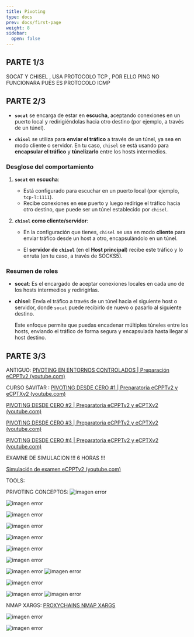 ```yaml
---
title: Pivoting
type: docs
prev: docs/first-page
weight: 8
sidebar:
  open: false
---
```


## PARTE 1/3

SOCAT Y CHISEL , USA PROTOCOLO TCP
, POR ELLO PING NO FUNCIONARA PUES ES PROTOCOLO ICMP

## PARTE 2/3

- **`socat`** se encarga de estar en **escucha**, aceptando conexiones en un puerto
    local y redirigiéndolas hacia otro destino (por ejemplo, a través de un túnel).

- **`chisel`** se utiliza para **enviar el tráfico** a través de un túnel, ya sea en modo
    cliente o servidor. En tu caso, `chisel` se está usando para **encapsular el tráfico** y
    **túnelizarlo** entre los hosts intermedios.

### Desglose del comportamiento

1. **`socat` en escucha**:

    - Está configurado para escuchar en un puerto local (por ejemplo, `tcp-l:1111`).
    - Recibe conexiones en ese puerto y luego redirige el tráfico hacia otro destino, que puede ser un túnel establecido por `chisel`.

2. **`chisel` como cliente/servidor**:
    - En la configuración que tienes, `chisel` se usa en modo **cliente** para enviar tráfico
    desde un host a otro, encapsulándolo en un túnel.

    - El **servidor de `chisel`** (en el **Host principal**) recibe este tráfico y lo enruta (en tu
    caso, a través de SOCKS5).

### Resumen de roles

- **socat**: Es el encargado de aceptar conexiones locales en cada uno de los hosts
  intermedios y redirigirlas.

- **chisel**: Envía el tráfico a través de un túnel hacia el siguiente host o servidor, donde
  `socat` puede recibirlo de nuevo o pasarlo al siguiente destino.

  Este enfoque permite que puedas encadenar múltiples túneles entre los hosts, enviando
  el tráfico de forma segura y encapsulada hasta llegar al host destino.

## PARTE 3/3

ANTIGUO:
[PIVOTING EN ENTORNOS CONTROLADOS | Preparación eCPPTv2 (youtube.com)](https://www.youtube.com/watch?v=_7b_GQDfA5M&t=178s&ab_channel=s4vitar)

CURSO SAVITAR :
[PIVOTING DESDE CERO #1 | Preparatoria eCPPTv2 y eCPTXv2 (youtube.com)](https://www.youtube.com/watch?v=L1jSoCcvRY4&t=1401s&ab_channel=S4viOnLive%28BackupDirectosdeTwitch%29)

[PIVOTING DESDE CERO #2 | Preparatoria eCPPTv2 y eCPTXv2 (youtube.com)](https://www.youtube.com/watch?v=E4eUdAd6tAM&ab_channel=S4viOnLive%28BackupDirectosdeTwitch%29)

[PIVOTING DESDE CERO #3 | Preparatoria eCPPTv2 y eCPTXv2 (youtube.com)](https://www.youtube.com/watch?v=sjUgh__Utvs&t=808s&ab_channel=S4viOnLive%28BackupDirectosdeTwitch%29)

[PIVOTING DESDE CERO #4 | Preparatoria eCPPTv2 y eCPTXv2 (youtube.com)](https://www.youtube.com/watch?v=Mc4FuBRyybc&ab_channel=S4viOnLive%28BackupDirectosdeTwitch%29)

EXAMNE DE SIMULACION !!! 6 HORAS !!!

[Simulación de examen eCPPTv2 (youtube.com)](https://www.youtube.com/watch?v=Q7UeWILja-g&t=1s&ab_channel=S4viOnLive%28BackupDirectosdeTwitch%29)

TOOLS:

PRIVOTING CONCEPTOS:
![imagen error](/images/red_team/linux/pivontig/20241010190059.png)

![imagen error](/images/red_team/linux/pivontig/20241010190139.png)

![imagen error](/images/red_team/linux/pivontig/20241010190158.png)

![imagen error](/images/red_team/linux/pivontig/20241010190218.png)

![imagen error](/images/red_team/linux/pivontig/20241010190232.png)

![imagen error](/images/red_team/linux/pivontig/20241010190407.png)

![imagen error](/images/red_team/linux/pivontig/20241010190504.png)

![imagen error](/images/red_team/linux/pivontig/20241010190552.png)
![imagen error](/images/red_team/linux/pivontig/20241010190641.png)

![imagen error](/images/red_team/linux/pivontig/20241010190709.png)

![imagen error](/images/red_team/linux/pivontig/20241010190734.png)
![imagen error](/images/red_team/linux/pivontig/20241010190805.png)

NMAP XARGS:
[PROXYCHAINS NMAP XARGS](https://www.youtube.com/watch?v=sjUgh__Utvs&t=6999s&ab_channel=S4viSinFiltro)

![imagen error](/images/red_team/linux/pivontig/20241015125229.png)

![imagen error](/images/red_team/linux/pivontig/image_0.png)
